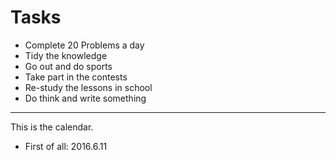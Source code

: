 # Tasks
* Complete 20 Problems a day
* Tidy the knowledge
* Go out and do sports
* Take part in the contests
* Re-study the lessons in school
* Do think and write something

-------
This is the calendar.
* First of all: 2016.6.11
